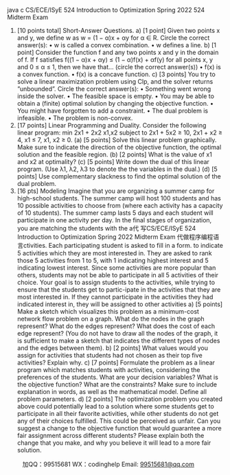 java c
CS/ECE/ISyE 524
Introduction to Optimization
Spring 2022
524 Midterm Exam
1. [10 points total] Short-Answer Questions.
a) [1 point] Given two points x and y, we define w as
w = (1 − α)x + αy
for α ∈ R. Circle the correct answer(s):
• w is called a convex combination.
• w defines a line.
b) [1 point] Consider the function f and any two points x and y in the domain of f. If f satisfies f((1 − α)x + αy) ≤ (1 − α)f(x) + αf(y) for all points x, y and 0 ≤ α ≤ 1, then we have that...
(circle the correct answer(s))
• f(x) is a convex function.
• f(x) is a concave function.
c) [3 points] You try to solve a linear maximization problem using Clp, and the solver returns ”unbounded”. Circle the correct answer(s):
• Something went wrong inside the solver.
• The feasible space is empty.
• You may be able to obtain a (finite) optimal solution by changing the objective function.
• You might have forgotten to add a constraint.
• The dual problem is infeasible.
• The problem is non-convex.
2. [17 points] Linear Programming and Duality. Consider the following linear program:
min 2x1 + 2x2
x1,x2
subject to 2x1 + 5x2 ≥ 10,
2x1 + x2 ≥ 4,
x1 ≤ 7,
x1, x2 ≥ 0.
(a) [5 points] Solve this linear problem graphically. Make sure to indicate the direction of the objective function, the optimal solution and the feasible region.
(b) [2 points] What is the value of x1 and x2 at optimality?
(c) [5 points] Write down the dual of this linear program. (Use λ1, λ2, λ3 to denote the the variables in the dual.)
(d) [5 points] Use complementary slackness to find the optimal solution of the dual problem.
3. [16 pts] Modeling
Imagine that you are organizing a summer camp for high-school students. The summer camp will host 100 students and has 10 possible activities to choose from (where each activity has a capacity of 10 students). The summer camp lasts 5 days and each student will participate in one activity per day. In the final stages of organization, you are matching the students with the a代 写CS/ECE/ISyE 524 Introduction to Optimization Spring 2022 Midterm Exam
代做程序编程语言ctivities.
Each participating student is asked to fill in a form. to indicate 5 activities which they are most interested in. They are asked to rank those 5 activities from 1 to 5, with 1 indicating highest interest and 5 indicating lowest interest. Since some activities are more popular than others, students may not be able to participate in all 5 activities of their choice.
Your goal is to assign students to the activities, while trying to ensure that the students get to partic-ipate in the activities that they are most interested in. If they cannot participate in the activities they had indicated interest in, they will be assigned to other activities
a) [5 points] Make a sketch which visualizes this problem as a minimum-cost network flow problem on a graph. What do the nodes in the graph represent? What do the edges represent? What does the cost of each edge represent? (You do not have to draw all the nodes of the graph, it is sufficient to make a sketch that indicates the different types of nodes and the edges between them).
b) [2 points] What values would you assign for activities that students had not chosen as their top five activities? Explain why.
c) [7 points] Formulate the problem as a linear program which matches students with activities, considering the preferences of the students.
What are your decision variables? What is the objective function? What are the constraints?
Make sure to include explanation in words, as well as the mathematical model. Define all problem parameters.
d) [2 points] The optimization problem you created above could potentially lead to a solution where some students get to participate in all their favorite activities, while other students do not get any of their choices fulfilled. This could be perceived as unfair. Can you suggest a change to the objective function that would guarantee a more fair assignment across different students? Please explain both the change that you make, and why you believe it will lead to a more fair solution.



         
加QQ：99515681  WX：codinghelp  Email: 99515681@qq.com

